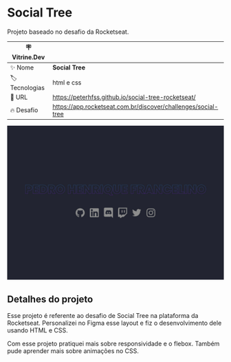 # Social Tree

Projeto baseado no desafio da Rocketseat.


| :placard: Vitrine.Dev |     |
| -------------  | --- |
| :sparkles: Nome        | **Social Tree**
| :label: Tecnologias |  html e css
| :rocket: URL         | https://peterhfss.github.io/social-tree-rocketseat/
| :fire: Desafio     | https://app.rocketseat.com.br/discover/challenges/social-tree

<!-- Inserir imagem com a #vitrinedev ao final do link -->
![Preview](./assets/images/Preview.jpg#vitrinedev)

## Detalhes do projeto

Esse projeto é referente ao desafio de Social Tree na plataforma da Rocketseat. Personalizei no Figma esse layout e fiz o desenvolvimento dele usando HTML e CSS.

Com esse projeto pratiquei mais sobre responsividade e o flebox. Também pude aprender mais sobre animações no CSS.